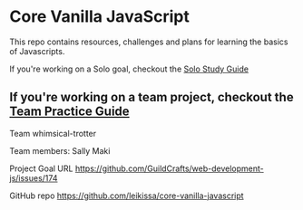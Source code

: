 # Core Vanilla JavaScript

This repo contains resources, challenges and plans for learning the basics of Javascripts.

If you're working on a Solo goal, checkout the [Solo Study Guide](solo_study.md)

If you're working on a team project, checkout the [Team Practice Guide](team_practice.md)
---------------

Team
whimsical-trotter

Team members:
Sally Maki

Project Goal URL
https://github.com/GuildCrafts/web-development-js/issues/174

GitHub repo
https://github.com/leikissa/core-vanilla-javascript
